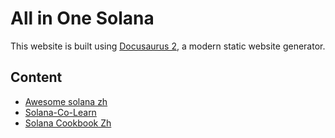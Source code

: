 # All in One Solana

This website is built using [Docusaurus 2](https://docusaurus.io/), a modern static website generator.

## Content

- [Awesome solana zh](./docs/awesome-solana-zh/README.mdx)
- [Solana-Co-Learn](./docs/Solana-Co-Learn/README.mdx)
- [Solana Cookbook Zh](./docs/cookbook-zh/README.md)
